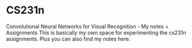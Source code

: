 # CS231n
Convolutional Neural Networks for Visual Recognition - My notes + Assignments
This is basically my own space for experimenting the cs231n assignments. Plus you can also find my notes here. 
